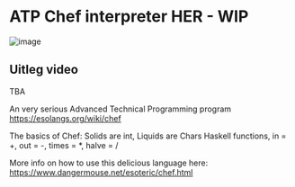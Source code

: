 # ATP Chef interpreter HER - WIP
![image](https://i.insider.com/58751b46dd0895e71f8b47b1?width=800&format=jpeg)

## Uitleg video
TBA

An very serious Advanced Technical Programming program
https://esolangs.org/wiki/chef


The basics of Chef:
Solids are int, Liquids are Chars
Haskell functions, in = +, out = -, times = *, halve = /

More info on how to use this delicious language here:
https://www.dangermouse.net/esoteric/chef.html

